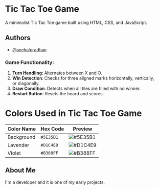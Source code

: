 
# Tic Tac Toe Game

A minimalist Tic Tac Toe game built using HTML, CSS, and JavaScript.
## Authors

- [@snehalpradhan](https://github.com/Snehal-Pradhan?tab=overview&from=2024-08-01&to=2024-08-18)


### Game Functionality:
1. **Turn Handling**: Alternates between X and O.
2. **Win Detection**: Checks for three aligned marks horizontally, vertically, or diagonally.
3. **Draw Condition**: Detects when all tiles are filled with no winner.
4. **Restart Button**: Resets the board and scores.

# Colors Used in Tic Tac Toe Game

| Color Name   | Hex Code   | Preview                                                      |
| ------------ | ---------- | ------------------------------------------------------------ |
| Background   | `#5E35B1`  | ![#5E35B1](https://via.placeholder.com/15/5E35B1/5E35B1.png) |
| Lavender     | `#D1C4E9`  | ![#D1C4E9](https://via.placeholder.com/15/D1C4E9/D1C4E9.png) |
| Violet       | `#B388FF`  | ![#B388FF](https://via.placeholder.com/15/B388FF/B388FF.png) |

<script>
function copyText(hexCode) {
    navigator.clipboard.writeText(hexCode).then(function() {
        alert(hexCode + " copied to clipboard!");
    });
}
</script>

##  About Me
I'm a developer and it is one of my early projects.


